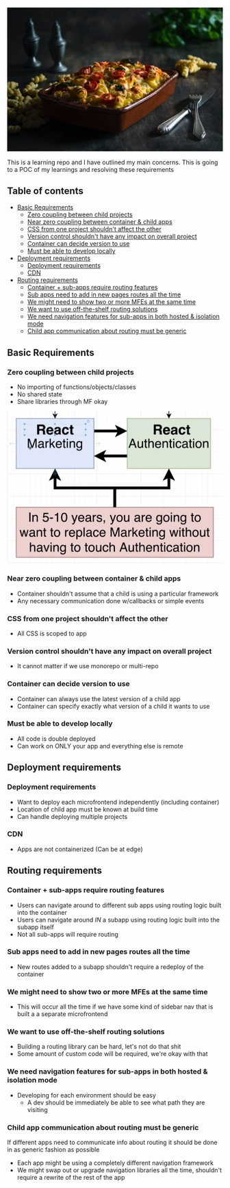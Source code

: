 ![hero image](./images/CAASerole.jpeg)

This is a learning repo and I have outlined my main concerns. This is going to a POC of my learnings and resolving these requirements

<!-- Run this to update TOC -->
<!-- npx @robb_j/md-toc -i -->

<!-- toc-head -->

## Table of contents

- [Basic Requirements](#basic-requirements)
  - [Zero coupling between child projects](#zero-coupling-between-child-projects)
  - [Near zero coupling between container & child apps](#near-zero-coupling-between-container--child-apps)
  - [CSS from one project shouldn't affect the other](#css-from-one-project-shouldnt-affect-the-other)
  - [Version control shouldn't have any impact on overall project](#version-control-shouldnt-have-any-impact-on-overall-project)
  - [Container can decide version to use](#container-can-decide-version-to-use)
  - [Must be able to develop locally](#must-be-able-to-develop-locally)
- [Deployment requirements](#deployment-requirements)
  - [Deployment requirements](#deployment-requirements)
  - [CDN](#cdn)
- [Routing requirements](#routing-requirements)
  - [Container + sub-apps require routing features](#container--sub-apps-require-routing-features)
  - [Sub apps need to add in new pages routes all the time](#sub-apps-need-to-add-in-new-pages-routes-all-the-time)
  - [We might need to show two or more MFEs at the same time](#we-might-need-to-show-two-or-more-mfes-at-the-same-time)
  - [We want to use off-the-shelf routing solutions](#we-want-to-use-off-the-shelf-routing-solutions)
  - [We need navigation features for sub-apps in both hosted & isolation mode](#we-need-navigation-features-for-sub-apps-in-both-hosted--isolation-mode)
  - [Child app communication about routing must be generic](#child-app-communication-about-routing-must-be-generic)

<!-- toc-tail --> 

## Basic Requirements
### Zero coupling between child projects
* No importing of functions/objects/classes
* No shared state
* Share libraries through MF okay

![coupling issue](./images/coupling-issue.png)

### Near zero coupling between container & child apps
* Container shouldn't assume that a child is using a particular framework
* Any necessary communication done w/callbacks or simple events

### CSS from one project shouldn't affect the other
* All CSS is scoped to app

### Version control shouldn't have any impact on overall project
* It cannot matter if we use monorepo or multi-repo

### Container can decide version to use
* Container can always use the latest version of a child app
* Container can specify exactly what version of a child it wants to use

### Must be able to develop locally
* All code is double deployed
* Can work on ONLY your app and everything else is remote

## Deployment requirements
### Deployment requirements
* Want to deploy each microfrontend independently (including container)
* Location of child app must be known at build time
* Can handle deploying multiple projects

### CDN
* Apps are not containerized (Can be at edge)

## Routing requirements
### Container + sub-apps require routing features
* Users can navigate around to different sub apps using routing logic built into the container
* Users can navigate around _IN_ a subapp using routing logic built into the subapp itself
* Not all sub-apps will require routing

### Sub apps need to add in new pages routes all the time
* New routes added to a subapp shouldn't require a redeploy of the container

### We might need to show two or more MFEs at the same time
* This will occur all the time if we have some kind of sidebar nav that is built a a separate microfrontend

### We want to use off-the-shelf routing solutions
* Building a routing library can be hard, let's not do that shit
* Some amount of custom code will be required, we're okay with that

### We need navigation features for sub-apps in both hosted & isolation mode
* Developing for each environment should be easy
    * A dev should be immediately be able to see what path they are visiting

### Child app communication about routing must be generic
If different apps need to communicate info about routing it should be done in as generic fashion as possible
* Each app might be using a completely different navigation framework
* We might swap out or upgrade navigation libraries all the time, shouldn't require a rewrite of the rest of the app

